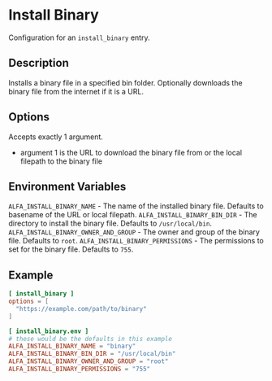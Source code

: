 # Install Binary

Configuration for an `install_binary` entry.

## Description

Installs a binary file in a specified bin folder. Optionally downloads the binary file from the internet if it is a URL.

## Options

Accepts exactly 1 argument.

- argument 1 is the URL to download the binary file from or the local filepath to the binary file

## Environment Variables

`ALFA_INSTALL_BINARY_NAME` - The name of the installed binary file. Defaults to basename of the URL or local filepath.
`ALFA_INSTALL_BINARY_BIN_DIR` - The directory to install the binary file. Defaults to `/usr/local/bin`.
`ALFA_INSTALL_BINARY_OWNER_AND_GROUP` - The owner and group of the binary file. Defaults to `root`.
`ALFA_INSTALL_BINARY_PERMISSIONS` - The permissions to set for the binary file. Defaults to `755`.

## Example

```toml
[ install_binary ]
options = [
  "https://example.com/path/to/binary"
]

[ install_binary.env ]
# these would be the defaults in this example
ALFA_INSTALL_BINARY_NAME = "binary"
ALFA_INSTALL_BINARY_BIN_DIR = "/usr/local/bin"
ALFA_INSTALL_BINARY_OWNER_AND_GROUP = "root"
ALFA_INSTALL_BINARY_PERMISSIONS = "755"
```
